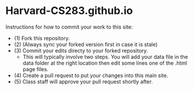 # Harvard-CS283.github.io

Instructions for how to commit your work to this site:
- (1) Fork this repository.
- (2) (Always sync your forked version first in case it is stale) 
- (3) Commit your edits directy to your forked repository.
   - This will typically involve two steps. You will add your data file in the data folder at the right location then edit some lines one of the .html page files.
- (4) Create a pull request to put your changes into this main site.
- (5) Class staff will approve your pull request shortly after. 
